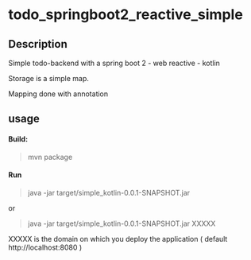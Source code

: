 # todo_springboot2_reactive_simple

## Description

Simple todo-backend with a spring boot 2 - web reactive - kotlin

Storage is a simple map.

Mapping done with annotation

## usage

#### Build: 
>mvn package

#### Run
> java -jar target/simple_kotlin-0.0.1-SNAPSHOT.jar

or  

> java -jar target/simple_kotlin-0.0.1-SNAPSHOT.jar XXXXX
 
 XXXXX is the domain on which you deploy the application ( default http://localhost:8080 )

